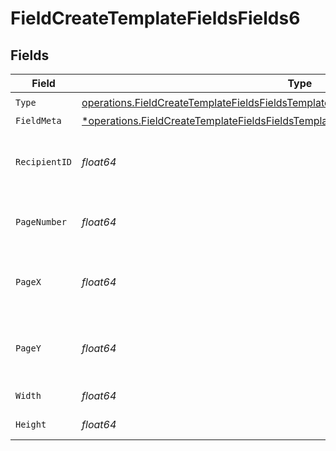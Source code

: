 # FieldCreateTemplateFieldsFields6


## Fields

| Field                                                                                                                                                                                         | Type                                                                                                                                                                                          | Required                                                                                                                                                                                      | Description                                                                                                                                                                                   |
| --------------------------------------------------------------------------------------------------------------------------------------------------------------------------------------------- | --------------------------------------------------------------------------------------------------------------------------------------------------------------------------------------------- | --------------------------------------------------------------------------------------------------------------------------------------------------------------------------------------------- | --------------------------------------------------------------------------------------------------------------------------------------------------------------------------------------------- |
| `Type`                                                                                                                                                                                        | [operations.FieldCreateTemplateFieldsFieldsTemplatesFieldsRequestRequestBody6Type](../../models/operations/fieldcreatetemplatefieldsfieldstemplatesfieldsrequestrequestbody6type.md)          | :heavy_check_mark:                                                                                                                                                                            | N/A                                                                                                                                                                                           |
| `FieldMeta`                                                                                                                                                                                   | [*operations.FieldCreateTemplateFieldsFieldsTemplatesFieldsRequestRequestBodyFieldMeta](../../models/operations/fieldcreatetemplatefieldsfieldstemplatesfieldsrequestrequestbodyfieldmeta.md) | :heavy_minus_sign:                                                                                                                                                                            | N/A                                                                                                                                                                                           |
| `RecipientID`                                                                                                                                                                                 | *float64*                                                                                                                                                                                     | :heavy_check_mark:                                                                                                                                                                            | The ID of the recipient to create the field for.                                                                                                                                              |
| `PageNumber`                                                                                                                                                                                  | *float64*                                                                                                                                                                                     | :heavy_check_mark:                                                                                                                                                                            | The page number the field will be on.                                                                                                                                                         |
| `PageX`                                                                                                                                                                                       | *float64*                                                                                                                                                                                     | :heavy_check_mark:                                                                                                                                                                            | The X coordinate of where the field will be placed.                                                                                                                                           |
| `PageY`                                                                                                                                                                                       | *float64*                                                                                                                                                                                     | :heavy_check_mark:                                                                                                                                                                            | The Y coordinate of where the field will be placed.                                                                                                                                           |
| `Width`                                                                                                                                                                                       | *float64*                                                                                                                                                                                     | :heavy_check_mark:                                                                                                                                                                            | The width of the field.                                                                                                                                                                       |
| `Height`                                                                                                                                                                                      | *float64*                                                                                                                                                                                     | :heavy_check_mark:                                                                                                                                                                            | The height of the field.                                                                                                                                                                      |